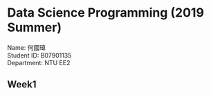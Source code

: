# Data Science Programming (2019 Summer)
Name: 何國瑋<br>
Student ID: B07901135<br> 
Department: NTU EE2
## Week1
